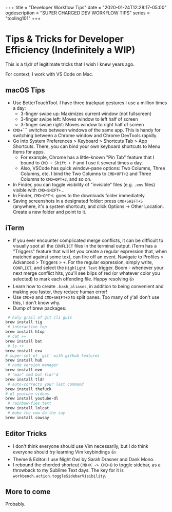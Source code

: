 +++
title = "Developer Workflow Tips"
date = "2020-01-24T12:28:17-05:00"
ogdescription = "SUPER CHARGED DEV WORKFLOW TIPS"
series = "tooling101"
+++

# Tips & Tricks for Developer Efficiency (Indefinitely a WIP)

This is a tl;dr of legitimate tricks that I wish I knew years ago.

For context, I work with VS Code on Mac.

## macOS Tips
- Use BetterTouchTool. I have three trackpad gestures I use a million times a day:
  - 3-finger swipe up: Maximizes current window (not fullscreen)
  - 3-finger swipe left: Moves window to left half of screen
  - 3-finger swipe right: Moves window to right half of screen
- `CMD`+``` switches between windows of the same app. This is handy for switching between a Chrome window and Chrome DevTools rapidly.
- Go into System Preferences > Keyboard > Shortcuts Tab > App Shortcuts. There, you can bind your own keyboard shortcuts to Menu Items for apps.
  - For example, Chrome has a little-known "Pin Tab" feature that I bound to `CMD + Shift + P` and I use it several times a day.
  - Also, VSCode has quick window-pane options: Two Columns, Three Columns, etc. I bind the Two Columns to `CMD+OPT+2` and Three Columns to `CMD+OPT+3`, and so on.
- In Finder, you can toggle visibility of "invisible" files (e.g. `.env` files) visible with `CMD+SHIFT+.`. 
- In Finder, `CMD+OPT+L` goes to the downloads folder immediately.
- Saving screenshots in a designated folder: press `CMD+SHIFT+5` (anywhere, it's a system shortcut), and click Options -> Other Location. Create a new folder and point to it.

## iTerm

- If you ever encounter complicated merge conflicts, it can be difficult to visually spot all the `CONFLICT` files in the terminal output. iTerm has a "Triggers" feature that will let you create a regular expression that, when matched against some text, can fire off an event. Navigate to Profiles > Advanced > Triggers > `+`. For the regular expression, simply write, `CONFLICT`, and select the `Highlight Text` trigger. Boom - whenever your next merge conflict hits, you'll see blips of red (or whatever color you selected) to mark each offending file. Happy resolving :thumbsup:
- Learn how to create `.bash_aliases`, in addition to being convenient and making you faster, they reduce human error!
- Use `CMD+D` and `CMD+SHIFT+D` to split panes. Too many of y'all don't use this, I don't know why.
- Dump of brew packages:

```sh
 # holy grail of git cli guis
brew install tig
 # interactive top
brew install htop
 # cat ++
brew install bat
 # ls ++
brew install exa
# super-set of `git` with github features
brew install hub 
 # node version manager
brew install nvm
 # "man" cmd but tldr'd
brew install tldr
 # auto-corrects your last command
brew install thefuck
# dl youtube videos
brew install youtube-dl 
 # rainbow-fies text
brew install lolcat
 # make the cow do the say 
brew install cowsay
```

## Editor Tricks

- I don't think everyone should use Vim necessarily, but I do think everyone should _try_ learning Vim keybindings :thumbsup:
- Theme & Editor: I use Night Owl by Sarah Drasner and Dank Mono.
- I rebound the chorded shortcut `CMD+K -> CMD+B` to toggle sidebar, as a throwback to my Sublime Text days. The key for it is `workbench.action.toggleSidebarVisibility`.

## More to come

Probably.